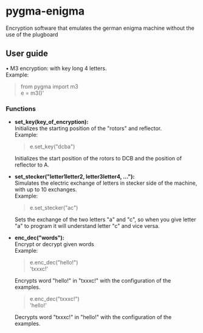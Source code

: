 # pygma-enigma
Encryption software that emulates the german enigma machine without the use of the plugboard

## User guide
• M3 encryption: with key long 4 letters. <br />
Example: <br />
> from pygma import m3 <br />
> e = m3()' <br />
### Functions
* **set_key(key_of_encryption):** <br />
 Initializes the starting position of the "rotors" and reflector. <br />
  Example: <br />
  > e.set_key("dcba") <br />
 
  Initializes the start position of the rotors to DCB and the position of reflector to A.

* **set_stecker("letter1letter2, letter3letter4, ..."):** <br />
 Simulates the electric exchange of letters in stecker side of the machine, with up to 10 exchanges. <br />
  Example: <br />
  > e.set_stecker("ac") <br />
 
  Sets the exchange of the two letters "a" and "c", so when you give letter "a" to program it will understand letter "c" and vice             versa.

* **enc_dec("words"):** <br />
 Encrypt or decrypt given words <br />
  Example: <br />
  > e.enc_dec("hello!") <br />
  > 'txxxc!' <br />
  
  Encrypts word "hello!" in "txxxc!" with the configuration of the examples.
  > e.enc_dec("txxxc!") <br />
  > 'hello!'
  
  Decrypts word "txxxc!" in "hello!" with the configuration of the examples.
  
 

